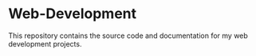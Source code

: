 
# Web-Development

This repository contains the source code and documentation for my web development projects.
